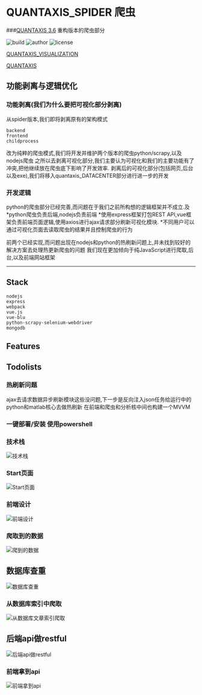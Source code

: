 # QUANTAXIS_SPIDER 爬虫
###[QUANTAXIS 3.6](https://github.com/yutiansut/QUANTAXIS) 重构版本的爬虫部分


![build](https://img.shields.io/badge/Build-passing-green.svg)
![author](https://img.shields.io/badge/Powered%20by-%20%20yutiansut-red.svg)
![license](https://img.shields.io/badge/License-%20MIT-brightgreen.svg)

[QUANTAXIS_VISUALIZATION](https://github.com/yutiansut/QUANTAXIS_VISUALIZATION)


[QUANTAXIS](https://github.com/yutiansut/QUANTAXIS)
## 功能剥离与逻辑优化

### 功能剥离(我们为什么要把可视化部分剥离)
从spider版本,我们即将剥离原有的架构模式
```
backend
frontend
childprocess
```
改为纯粹的爬虫模式,我们将开发并维护两个版本的爬虫python/scrapy,以及nodejs爬虫
之所以去剥离可视化部分,我们主要认为可视化和我们的主要功能有了冲突,把他继续放在爬虫底下影响了开发效率.
剥离后的可视化部分(包括网页,后台以及exe),我们将移入quantaxis_DATACENTER部分进行进一步的开发

### 开发逻辑
python的爬虫部分已经完善,而问题在于我们之前所构想的逻辑框架并不成立.及
*python爬虫负责后端,nodejs负责前端
*使用express框架打包REST API,vue框架负责前端页面逻辑,使用axios进行ajax请求部分刷新可视化模块.
*不同用户可以通过可视化页面去读取爬虫的结果并且控制爬虫的行为

前两个已经实现,而问题出现在nodejs和python的热刷新问题上,并未找到较好的解决方案去处理热更新爬虫的问题
我们现在更加倾向于纯JavaScript进行爬取,后台,以及前端网站框架




-------------
## Stack
```
nodejs
express
webpack
vue.js
vue-blu
python-scrapy-selenium-webdriver
mongodb

```


## Features

## Todolists
### 热刷新问题
ajax去请求数据异步刷新模块这些没问题,下一步是反向注入json任务给运行中的python和matlab核心去做热刷新
在前端和爬虫和分析核中间也构建一个MVVM

### 一键部署/安装  使用powershell

### 技术栈
![技术栈](https://github.com/yutiansut/QUANTAXIS_SPIDER/blob/dev-visualCraw/todo.png)
### Start页面
![Start页面](https://github.com/yutiansut/QUANTAXIS_SPIDER/blob/dev-front/pic/start.gif)
### 前端设计
![前端设计](https://github.com/yutiansut/QUANTAXIS_SPIDER/blob/dev-front/pic/HomePage-design.png)
### 爬取到的数据
![爬到的数据](https://github.com/yutiansut/QUANTAXIS_SPIDER/blob/dev-front-back-Craw/pic/craw.png)
## 数据库查重
![数据库查重](https://github.com/yutiansut/QUANTAXIS_SPIDER/blob/dev-front-back-Craw/pic/findsame.png)
### 从数据库索引中爬取
![从数据库文章索引爬取](https://github.com/yutiansut/QUANTAXIS_SPIDER/blob/dev-front-back-Craw/pic/getfromdatabase.png)
## 后端api做restful
![后端api做restful](https://github.com/yutiansut/QUANTAXIS_SPIDER/blob/dev-front-back-Craw/pic/backend-restful.png)
### 前端拿到api
![前端拿到api](https://github.com/yutiansut/QUANTAXIS_SPIDER/blob/dev-front-back-Craw/pic/front-getapi.png)